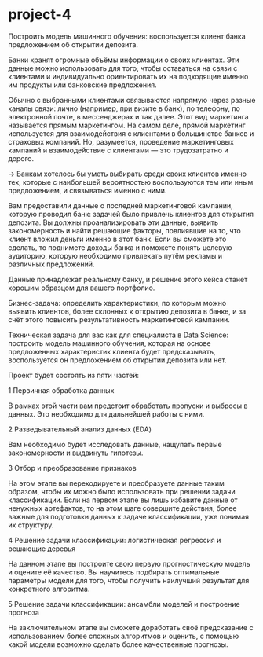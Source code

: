 # project-4
Построить модель машинного обучения: воспользуется клиент банка предложением об открытии депозита.

Банки хранят огромные объёмы информации о своих клиентах. Эти данные можно использовать для того, чтобы оставаться на связи с клиентами и индивидуально ориентировать их на подходящие именно им продукты или банковские предложения.

Обычно с выбранными клиентами связываются напрямую через разные каналы связи: лично (например, при визите в банк), по телефону, по электронной почте, в мессенджерах и так далее. Этот вид маркетинга называется прямым маркетингом. На самом деле, прямой маркетинг используется для взаимодействия с клиентами в большинстве банков и страховых компаний. Но, разумеется, проведение маркетинговых кампаний и взаимодействие с клиентами — это трудозатратно и дорого.

→ Банкам хотелось бы уметь выбирать среди своих клиентов именно тех, которые с наибольшей вероятностью воспользуются тем или иным предложением, и связываться именно с ними.

Вам предоставили данные о последней маркетинговой кампании, которую проводил банк: задачей было привлечь клиентов для открытия депозита. Вы должны проанализировать эти данные, выявить закономерность и найти решающие факторы, повлиявшие на то, что клиент вложил деньги именно в этот банк. Если вы сможете это сделать, то поднимете доходы банка и поможете понять целевую аудиторию, которую необходимо привлекать путём рекламы и различных предложений.

Данные принадлежат реальному банку, и решение этого кейса станет хорошим образцом для вашего портфолио.

Бизнес-задача: определить характеристики, по которым можно выявить клиентов, более склонных к открытию депозита в банке, и за счёт этого повысить результативность маркетинговой кампании.

Техническая задача для вас как для специалиста в Data Science: построить модель машинного обучения, которая на основе предложенных характеристик клиента будет предсказывать, воспользуется он предложением об открытии депозита или нет.

Проект будет состоять из пяти частей:

1
Первичная обработка данных

В рамках этой части вам предстоит обработать пропуски и выбросы в данных. Это необходимо для дальнейшей работы с ними.

2
Разведывательный анализ данных (EDA)

Вам необходимо будет исследовать данные, нащупать первые закономерности и выдвинуть гипотезы.

3
Отбор и преобразование признаков

На этом этапе вы перекодируете и преобразуете данные таким образом, чтобы их можно было использовать при решении задачи классификации. Если на первом этапе вы лишь избавите данные от ненужных артефактов, то на этом шаге совершите действия, более важные для подготовки данных к задаче классификации, уже понимая их структуру.

4
Решение задачи классификации: логистическая регрессия и решающие деревья

На данном этапе вы построите свою первую прогностическую модель и оцените её качество. Вы научитесь подбирать оптимальные параметры модели для того, чтобы получить наилучший результат для конкретного алгоритма.

5
Решение задачи классификации: ансамбли моделей и построение прогноза

На заключительном этапе вы сможете доработать своё предсказание с использованием более сложных алгоритмов и оценить, с помощью какой модели возможно сделать более качественные прогнозы.
